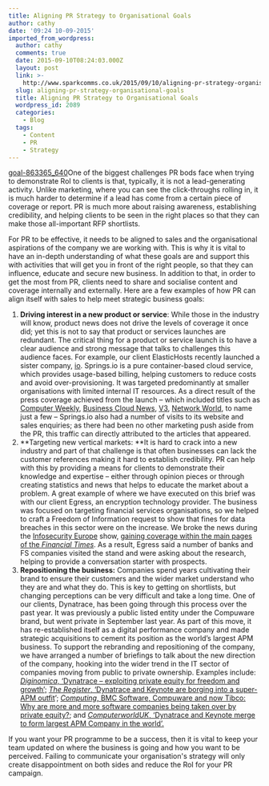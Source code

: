 ```yaml
---
title: Aligning PR Strategy to Organisational Goals
author: cathy
date: '09:24 10-09-2015'
imported_from_wordpress:
  author: cathy
  comments: true
  date: 2015-09-10T08:24:03.000Z
  layout: post
  link: >-
    http://www.sparkcomms.co.uk/2015/09/10/aligning-pr-strategy-organisational-goals/
  slug: aligning-pr-strategy-organisational-goals
  title: Aligning PR Strategy to Organisational Goals
  wordpress_id: 2089
  categories:
    - Blog
  tags:
    - Content
    - PR
    - Strategy
---
```


[goal-863365_640](goal-863365_640-300x200.jpg)One of the biggest challenges PR bods face when trying to demonstrate RoI to clients is that, typically, it is not a lead-generating activity. Unlike marketing, where you can see the click-throughs rolling in, it is much harder to determine if a lead has come from a certain piece of coverage or report. PR is much more about raising awareness, establishing credibility, and helping clients to be seen in the right places so that they can make those all-important RFP shortlists. 

For PR to be effective, it needs to be aligned to sales and the organisational aspirations of the company we are working with. This is why it is vital to have an in-depth understanding of what these goals are and support this with activities that will get you in front of the right people, so that they can influence, educate and secure new business. In addition to that, in order to get the most from PR, clients need to share and socialise content and coverage internally and externally. Here are a few examples of how PR can align itself with sales to help meet strategic business goals:

  1. **Driving interest in a new product or service**: While those in the industry will know, product news does not drive the levels of coverage it once did; yet this is not to say that product or services launches are redundant. The critical thing for a product or service launch is to have a clear audience and strong message that talks to challenges this audience faces. For example, our client ElasticHosts recently launched a sister company, [io](http://springs.io/). Springs.io is a pure container-based cloud service, which provides usage-based billing, helping customers to reduce costs and avoid over-provisioning. It was targeted predominantly at smaller organisations with limited internal IT resources. As a direct result of the press coverage achieved from the launch – which included titles such as [Computer Weekly](http://www.computerweekly.com/news/4500250609/ElasticHosts-owned-SpringsIO-debuts-use-based-pricing-for-Docker-like-IaaS), [Business Cloud News](http://www.businesscloudnews.com/2015/07/28/spring-io-containers-are-great-but-need-to-be-simple-to-adopt/), [V3](http://www.v3.co.uk/v3-uk/news/2419465/elastichosts-uncoils-springsio-container-only-cloud-hosting-service), [Network World](http://www.networkworld.com/article/2960745/data-center/new-products-of-the-week-08-10-2015.html#slide8), to name just a few – Springs.io also had a number of visits to its website and sales enquiries; as there had been no other marketing push aside from the PR, this traffic can directly attributed to the articles that appeared.
  2. **Targeting new vertical markets: **It is hard to crack into a new industry and part of that challenge is that often businesses can lack the customer references making it hard to establish credibility. PR can help with this by providing a means for clients to demonstrate their knowledge and expertise – either through opinion pieces or through creating statistics and news that helps to educate the market about a problem. A great example of where we have executed on this brief was with our client Egress, an encryption technology provider. The business was focused on targeting financial services organisations, so we helped to craft a Freedom of Information request to show that fines for data breaches in this sector were on the increase. We broke the news during the [Infosecurity Europe](http://www.infosecurityeurope.com/) show, [gaining coverage within the main pages of the _Financial Times_](http://www.ft.com/cms/s/74314ae6-0943-11e5-b643-00144feabdc0,Authorised=false.html?siteedition=uk&_i_location=http%3A%2F%2Fwww.ft.com%2Fcms%2Fs%2F0%2F74314ae6-0943-11e5-b643-00144feabdc0.html%3Fsiteedition%3Duk&_i_referer=http%3A%2F%2Fsearch.ft.com%2Fsearch%3FqueryText%3Degress&classification=conditional_standard&iab=barrier-app#axzz3jSbryPGh). As a result, Egress said a number of banks and FS companies visited the stand and were asking about the research, helping to provide a conversation starter with prospects.
  3. **Repositioning the business:** Companies spend years cultivating their brand to ensure their customers and the wider market understand who they are and what they do. This is key to getting on shortlists, but changing perceptions can be very difficult and take a long time. One of our clients, Dynatrace, has been going through this process over the past year. It was previously a public listed entity under the Compuware brand, but went private in September last year. As part of this move, it has re-established itself as a digital performance company and made strategic acquisitions to cement its position as the world’s largest APM business. To support the rebranding and repositioning of the company, we have arranged a number of briefings to talk about the new direction of the company, hooking into the wider trend in the IT sector of companies moving from public to private ownership. Examples include: [_Diginomica,_ ‘Dynatrace – exploiting private equity for freedom and growth’;](http://diginomica.com/2015/08/13/dynatrace-exploiting-private-equity-for-freedom-and-growth/#.VddA6pcxS3M) [_The Register_, ‘Dynatrace and Keynote are borging into a super-APM outfit](http://www.theregister.co.uk/2015/06/17/dynatrace_keynote_merger/)’; [_Computing_, BMC Software, Compuware and now Tibco: Why are more and more software companies being taken over by private equity?](http://www.computing.co.uk/ctg/news/2376908/bmc-software-compuware-and-now-tibco-why-are-more-and-more-software-companies-being-taken-over-by-private-equity); and [_ComputerworldUK_, ‘Dynatrace and Keynote merge to form largest APM Company in the world’.](http://www.computerworlduk.com/news/it-vendors/dynatrace-keynote-merge-form-largest-apm-company-in-world-3616105/)

If you want your PR programme to be a success, then it is vital to keep your team updated on where the business is going and how you want to be perceived. Failing to communicate your organisation's strategy will only create disappointment on both sides and reduce the RoI for your PR campaign.
